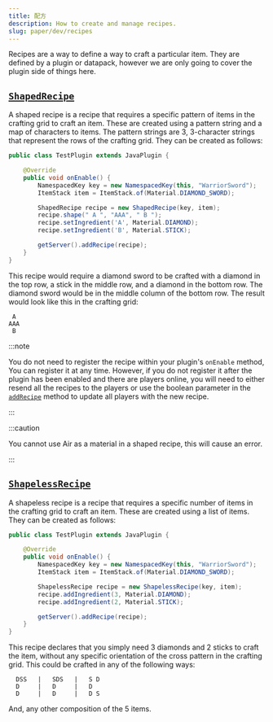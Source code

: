 ```yaml
---
title: 配方
description: How to create and manage recipes.
slug: paper/dev/recipes
---
```


Recipes are a way to define a way to craft a particular item. They are defined by a plugin or
datapack, however we are only going to cover the plugin side of things here.

## [`ShapedRecipe`](jd:paper:org.bukkit.inventory.ShapedRecipe)

A shaped recipe is a recipe that requires a specific pattern of items in the crafting grid to craft an item.
These are created using a pattern string and a map of characters to items. The pattern strings are 3,
3-character strings that represent the rows of the crafting grid. They can be created as follows:

```java title="TestPlugin.java"
public class TestPlugin extends JavaPlugin {

    @Override
    public void onEnable() {
        NamespacedKey key = new NamespacedKey(this, "WarriorSword");
        ItemStack item = ItemStack.of(Material.DIAMOND_SWORD);

        ShapedRecipe recipe = new ShapedRecipe(key, item);
        recipe.shape(" A ", "AAA", " B ");
        recipe.setIngredient('A', Material.DIAMOND);
        recipe.setIngredient('B', Material.STICK);

        getServer().addRecipe(recipe);
    }
}
```

This recipe would require a diamond sword to be crafted with a diamond in the top row, a stick in
the middle row, and a diamond in the bottom row. The diamond sword would be in the middle column of
the bottom row. The result would look like this in the crafting grid:

```
 A
AAA
 B
```

:::note

You do not need to register the recipe within your plugin's `onEnable` method, You can register it
at any time. However, if you do not register it after the plugin has been enabled and there are
players online, you will need to either resend all the recipes to the players or use the boolean
parameter in the [`addRecipe`](jd:paper:org.bukkit.Server#addRecipe(org.bukkit.inventory.Recipe,boolean))
method to update all players with the new recipe.

:::

:::caution

You cannot use Air as a material in a shaped recipe, this will cause an error.

:::


## [`ShapelessRecipe`](jd:paper:org.bukkit.inventory.ShapelessRecipe)

A shapeless recipe is a recipe that requires a specific number of items in the crafting grid to craft an item.
These are created using a list of items. They can be created as follows:

```java title="TestPlugin.java"
public class TestPlugin extends JavaPlugin {

    @Override
    public void onEnable() {
        NamespacedKey key = new NamespacedKey(this, "WarriorSword");
        ItemStack item = ItemStack.of(Material.DIAMOND_SWORD);

        ShapelessRecipe recipe = new ShapelessRecipe(key, item);
        recipe.addIngredient(3, Material.DIAMOND);
        recipe.addIngredient(2, Material.STICK);

        getServer().addRecipe(recipe);
    }
}
```

This recipe declares that you simply need 3 diamonds and 2 sticks to craft the item, without any specific
orientation of the cross pattern in the crafting grid. This could be crafted in any of the following ways:
```
  DSS   |   SDS   |   S D
  D     |   D     |   D
  D     |   D     |   D S
```
And, any other composition of the 5 items.

